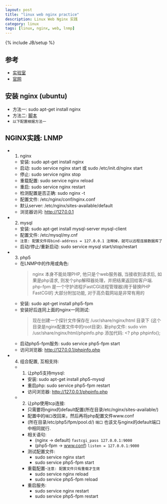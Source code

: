 ```yaml
---
layout: post
title: "linux web nginx practice"
description: Linux Web Nginx 实践
category: linux
tags: [linux, nginx, web, lnmp]
---
```

{% include JB/setup %}

## 参考
* [实验室](https://www.shiyanlou.com/courses/95)
* [官网](http://nginx.org/)

## 安装 nginx (ubuntu)
* 方法一: sudo apt-get install nginx
* 方法二: [脚本]({{site.url}}/scripts/install_nginx.sh)
* `以下配置根据方法一`

## NGINX实践: LNMP
* 1. nginx
    * 安装: sudo apt-get install nginx
    * 启动: sudo service nginx start 或 sudo /etc/init.d/nginx start
    * 停止: sudo service nginx stop
    * 重载配置: sudo service nginx reload
    * 重启: sudo service nginx restart
    * 检测配置是否正确: sudo nginx -t
    * 配置文件: /etc/nginx/conf/nginx.conf 
    * 默认server: /etc/nginx/sites-available/default
    * 浏览器访问: http://127.0.0.1

* 2. mysql
    * 安装: sudo apt-get install mysql-server mysql-client
    * 配置文件: /etc/mysql/my.cnf
    * `注意: 配置文件将bind-address = 127.0.0.1 注释掉，就可以远程连接数据库了`
    * 启动/停止/重新启动: sudo service mysql start/stop/restart

* 3. php5
    * 在LNMP中的作用或角色:
        >   nginx 本身不能处理PHP, 他只是个web服务器, 当接收到请求后,
        > 如果是php请求, 则发个php解释器处理，并把结果返回给客户端.
        > php-fpm 是一个守护进程(FastCGI进程管理器)用于替换PHP FastCGI的
        > 大部分附加功能, 对于高负载网站是非常有用的
    * 安装: sudo apt-get install php5-fpm
    * 安装好后连同上面的nginx一同测试:
        >   现在创建一个探针文件保存在 /usr/share/nginx/html 目录下
        > (这个目录是nginx配置文件中的root目录).
        > 新php文件: sudo vim /usr/share/nginx/html/phpinfo.php
        > 添加代码: <? php phpinfo();
    * 启动php5-fpm服务: sudo service php5-fpm start
    * 访问浏览器: http://127.0.0.1/phpinfo.php

* 4. 组合配置, 互相支持:
    * 1. 让php5支持mysql:
        * 安装: sudo apt-get install php5-mysql
        * 重启php: sudo service php5-fpm restart
        * 访问浏览器: http://127.0.0.1/phpinfo.php
    * 2. 让php使用tcp连接:
        *   只需要将nginx的default配置(所在目录/etc/nginx/sites-available/)
        * 配置中的`端口`改回来，然后再将php配置文件www.conf
        * (所在目录/etc/php5/fpm/pool.d/) `端口` 也该文与nginx的default端口中相同就行.
        * 相关语句: 
            * (nginx -> default) `fastcgi_pass 127.0.0.1:9000`
            * (php5-fpm -> www.conf) `listen = 127.0.0.1:9000`
        * 测试配置文件:
            * sudo service nginx start
            * sudo service php5-fpm start
        * 重载配置-`注意: 配置文件只有重载才生效`
            * sudo service nginx reload
            * sudo service php5-fpm reload
        * 重启服务:
            * sudo service nginx restart
            * sudo service php5-fpm restart
            
